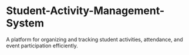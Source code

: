 # Student-Activity-Management-System
A platform for organizing and tracking student activities, attendance, and event participation efficiently.
